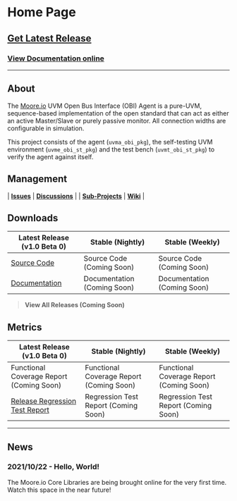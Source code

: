 # Home Page

## [Get Latest Release](https://mooreio.com/packages/uvma_obi.tgz)
### [View Documentation online](https://mooreio.com/packages/uvma_obi/dox_out/)

----------------

## About
The [Moore.io](https://www.mooreio.com) UVM Open Bus Interface (OBI) Agent is a pure-UVM, sequence-based implementation of the open standard that can act as either an active Master/Slave or purely passive monitor. All connection widths are configurable in simulation.

This project consists of the agent (`uvma_obi_pkg`), the self-testing UVM environment (`uvme_obi_st_pkg`) and the test bench (`uvmt_obi_st_pkg`) to verify the agent against itself.


## Management

| **[Issues](https://github.com/Datum-Technology-Corporation/uvma_obi/issues)** | **[Discussions](https://github.com/Datum-Technology-Corporation/uvma_obi/discussions)** |
| **[Sub-Projects](https://github.com/Datum-Technology-Corporation/uvma_obi/projects)** | **[Wiki](https://github.com/Datum-Technology-Corporation/uvma_obi/wiki)** |


## Downloads

| Latest Release (v1.0 Beta 0) | Stable (Nightly) | Stable (Weekly) |
| --------------------- | ---------------- | --------------- |
| [Source Code](https://mooreio.com/packages/uvma_obi.tgz) | Source Code (Coming Soon) | Source Code (Coming Soon) |
| [Documentation](https://mooreio.com/packages/uvma_obi/dox_out/) | Documentation (Coming Soon) | Documentation (Coming Soon) |

> **View All Releases (Coming Soon)**



## Metrics

| Latest Release (v1.0 Beta 0) | Stable (Nightly) | Stable (Weekly) |
| --------------------- | ---------------- | --------------- |
| Functional Coverage Report (Coming Soon) | Functional Coverage Report (Coming Soon) | Functional Coverage Report (Coming Soon) |
| [Release Regression Test Report](https://mooreio.com/packages/uvma_obi/sim/results.html) | Regression Test Report (Coming Soon) | Regression Test Report (Coming Soon) |


----------------


## News
### 2021/10/22 - Hello, World!
The Moore.io Core Libraries are being brought online for the very first time. Watch this space in the near future!
